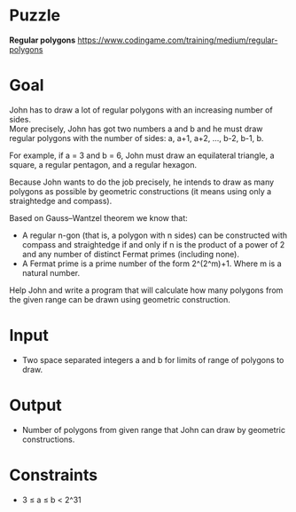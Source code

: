 # Puzzle
**Regular polygons** https://www.codingame.com/training/medium/regular-polygons

# Goal
John has to draw a lot of regular polygons with an increasing number of sides.  
More precisely, John has got two numbers a and b and he must draw regular polygons with the number of sides: a, a+1, a+2, ..., b-2, b-1, b.  

For example, if a = 3 and b = 6, John must draw an equilateral triangle, a square, a regular pentagon, and a regular hexagon.

Because John wants to do the job precisely, he intends to draw as many polygons as possible by geometric constructions (it means using only a straightedge and compass).

Based on Gauss–Wantzel theorem we know that:  
* A regular n-gon (that is, a polygon with n sides) can be constructed with compass and straightedge if and only if n is the product of a power of 2 and any number of distinct Fermat primes (including none).
* A Fermat prime is a prime number of the form 2^(2^m)+1. Where m is a natural number.

Help John and write a program that will calculate how many polygons from the given range can be drawn using geometric construction.

# Input
* Two space separated integers a and b for limits of range of polygons to draw.

# Output
* Number of polygons from given range that John can draw by geometric constructions.

# Constraints
* 3 ≤ a ≤ b < 2^31
